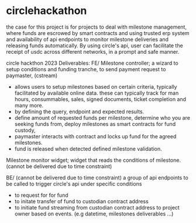 # circlehackathon

the case for this project is for projects to deal with milestone management, where funds are escrowed by  smart contracts and using trusted erp system and availability of api endpoints to monitor milestone deliveries and releasing funds automatically. By using  circle's api, user can facilitate the receipt of usdc across different networks, in a prompt and safe manner.


circle hackthon 2023
Deliverables:
FE/ 
Milestone controller; a wizard to setup conditions and funding tranche, to send payment request to paymaster, (cstream)

- allows users to setup milestones based on certain criteria, typically facilitated by available online data. these can typically track for man hours, consummables, sales, signed documents, ticket completion and many more. 
- by defining the query, endpoint and expected results.
- define amount of requested funds per milestone, determine who you are seeking funds from, deploy milestones as smart contracts for fund custody,
- paymaster interacts with contract and locks up fund for the agreed milestones. 
- fund is released when detected defined milestone validation.

Milestone monitor widget; widget that reads the conditions of milestone. (cannot be delivered due to time constraint)

BE/ (cannot be delivered due to time constraint)
a group of api endpoints to be called to trigger circle's api under specific conditions 
- to request for for fund
- to initate transfer of fund to custodian contract address
- to initiate fund streaming from custodian contract address to project owner based on events. (e.g datetime, milestones deliverables ...)
